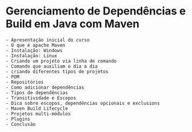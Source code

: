 # Gerenciamento de Dependências e Build em Java com Maven
	
	- Apresentação inicial do curso
	- O que é apache Maven
	- Instalação: Windows
	- Instalação: Linux
	- Criando um projeto via linha de comando
	- Comando que auxiliam o dia a dia
	- criando diferentes tipos de projetos
	- POM
	- Repositórios
	- Como adicionar dependências
	- Tipos de dependências
	- Transitividade e Escopos
	- Dica sobre escopos, dependências opcionais e exclusions
	- Maven Build Lifecycle
	- Projetos multi-módulos
	- Plugins
	- Conclusão